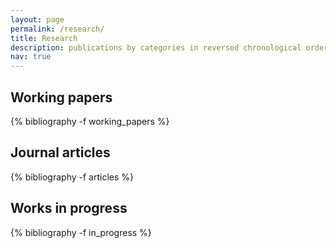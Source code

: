 ```yaml
---
layout: page
permalink: /research/
title: Research
description: publications by categories in reversed chronological order. generated by jekyll-scholar.
nav: true
---
```


## Working papers
<div class="publications">
  {% bibliography -f working_papers  %}
</div>


## Journal articles
<div class="publications">
  {% bibliography -f articles  %}
</div>


## Works in progress
<div class="publications">
  {% bibliography -f in_progress  %}
</div>
